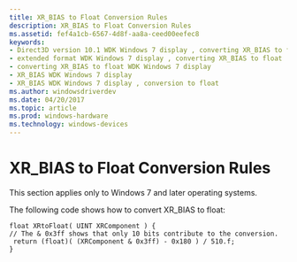```yaml
---
title: XR_BIAS to Float Conversion Rules
description: XR_BIAS to Float Conversion Rules
ms.assetid: fef4a1cb-6567-4d8f-aa8a-ceed00eefec8
keywords:
- Direct3D version 10.1 WDK Windows 7 display , converting XR_BIAS to float
- extended format WDK Windows 7 display , converting XR_BIAS to float
- converting XR_BIAS to float WDK Windows 7 display
- XR_BIAS WDK Windows 7 display
- XR_BIAS WDK Windows 7 display , conversion to float
ms.author: windowsdriverdev
ms.date: 04/20/2017
ms.topic: article
ms.prod: windows-hardware
ms.technology: windows-devices
---
```


# XR\_BIAS to Float Conversion Rules


This section applies only to Windows 7 and later operating systems.

The following code shows how to convert XR\_BIAS to float:

```
float XRtoFloat( UINT XRComponent ) {
// The & 0x3ff shows that only 10 bits contribute to the conversion. 
 return (float)( (XRComponent & 0x3ff) - 0x180 ) / 510.f;
}
```

 

 





